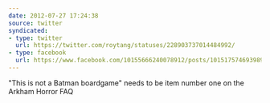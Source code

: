 ```yaml
---
date: 2012-07-27 17:24:38
source: twitter
syndicated:
- type: twitter
  url: https://twitter.com/roytang/statuses/228903737014484992/
- type: facebook
  url: https://www.facebook.com/10155666240078912/posts/10151757469398912
---
```


"This is not a Batman boardgame" needs to be item number one on the Arkham Horror FAQ
